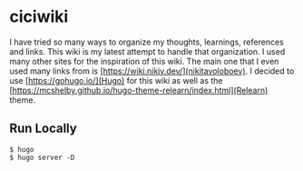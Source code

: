 # ciciwiki

I have tried so many ways to organize my thoughts, learnings, references and links. This wiki is my latest attempt to handle that organization. I used many other sites for the inspiration of this wiki. The main one that I even used many links from is [https://wiki.nikiv.dev/](nikitavoloboev). I decided to use [https://gohugo.io/](Hugo) for this wiki as well as the [https://mcshelby.github.io/hugo-theme-relearn/index.html](Relearn) theme.

## Run Locally

```
$ hugo
$ hugo server -D
```
